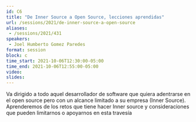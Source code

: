 ```yaml
---
id: C6
title: "De Inner Source a Open Source, lecciones aprendidas"
url: /sessions/2021/de-inner-source-a-open-source
aliases:
 - /sessions/2021/431
speakers:
 - Joel Humberto Gomez Paredes
format: session
block: c
time_start: 2021-10-06T12:30:00-05:00
time_end: 2021-10-06T12:55:00-05:00
video:
slides:
---
```


Va dirigido a todo aquel desarrollador de software que quiera adentrarse en el open source pero con un alcance limitado a su empresa (Inner Source). Aprenderemos de los retos que tiene hacer Inner source y consideraciones que pueden limitarnos o apoyarnos en esta travesía
